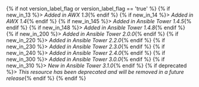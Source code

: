 {% if not version_label_flag or version_label_flag == 'true' %}
{% if new_in_13 %}> _Added in AWX 1.3_{% endif %}
{% if new_in_14 %}> _Added in AWX 1.4_{% endif %}
{% if new_in_145 %}> _Added in Ansible Tower 1.4.5_{% endif %}
{% if new_in_148 %}> _Added in Ansible Tower 1.4.8_{% endif %}
{% if new_in_200 %}> _Added in Ansible Tower 2.0.0_{% endif %}
{% if new_in_220 %}> _Added in Ansible Tower 2.2.0_{% endif %}
{% if new_in_230 %}> _Added in Ansible Tower 2.3.0_{% endif %}
{% if new_in_240 %}> _Added in Ansible Tower 2.4.0_{% endif %}
{% if new_in_300 %}> _Added in Ansible Tower 3.0.0_{% endif %}
{% if new_in_310 %}> _New in Ansible Tower 3.1.0_{% endif %}
{% if deprecated %}> _This resource has been deprecated and will be removed in a future release_{% endif %}
{% endif %}
